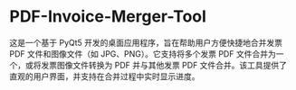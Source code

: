 # PDF-Invoice-Merger-Tool
这是一个基于 PyQt5 开发的桌面应用程序，旨在帮助用户方便快捷地合并发票 PDF 文件和图像文件（如 JPG、PNG）。它支持将多个发票 PDF 文件合并为一个，或将发票图像文件转换为 PDF 并与其他发票 PDF 文件合并。该工具提供了直观的用户界面，并支持在合并过程中实时显示进度。

